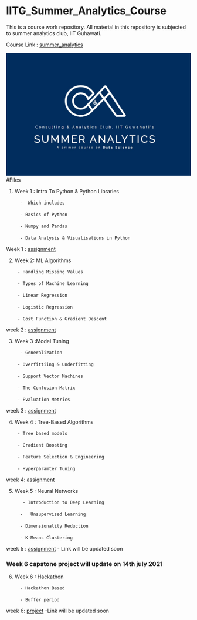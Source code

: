 # IITG_Summer_Analytics_Course
This is a  course work repository. All material in this repository is subjected to summer analytics club, IIT Guhawati. 


Course Link : [summer_analytics](http://iitg.ac.in/sa/caciitg/course/)

![photo](https://github.com/senhorinfinito/IITG_Summer_Analytics_Course/blob/main/summer_analytics_course_logo.jpg)
#Files 
1. Week 1  : Intro To Python & Python Libraries

         -  Which includes 
         
         - Basics of Python
         
         - Numpy and Pandas
         
         - Data Analysis & Visualisations in Python


Week 1  : [assignment](https://github.com/senhorinfinito/IITG_Summer_Analytics_Course/blob/main/week%201/SA2021_W1_solutions.ipynb)

2. Week 2:  ML Algorithms


        - Handling Missing Values

        - Types of Machine Learning
        
        - Linear Regression

        - Logistic Regression
        
        - Cost Function & Gradient Descent


week 2 : [assignment](https://github.com/senhorinfinito/IITG_Summer_Analytics_Course/blob/main/week%202/SA2021_W2_solutions.ipynb)



3. Week 3 :Model Tuning

         - Generalization

        - Overfittiing & Underfitting

        - Support Vector Machines
        
        - The Confusion Matrix
        
        - Evaluation Metrics
        
week 3 : [assignment](https://github.com/senhorinfinito/IITG_Summer_Analytics_Course/blob/main/week%203/SA2021_W3_solutions.ipynb)

4. Week 4 : Tree-Based Algorithms
        
        - Tree based models
        
        - Gradient Boosting
        
        - Feature Selection & Engineering
        
        - Hyperparamter Tuning

week 4: [assignment](https://github.com/senhorinfinito/IITG_Summer_Analytics_Course/blob/main/week%204/SA2021_W4_solutions.ipynb)


5. Week 5 : Neural Networks
      
          - Introduction to Deep Learning
      
         -   Unsupervised Learning
      
         - Dimensionality Reduction
      
         - K-Means Clustering

week 5 : [assignment](https://github.com/senhorinfinito/IITG_Summer_Analytics_Course/blob/main/week%205/SA2021_W5/Logistic_Regression_with_a_Neural_Network_mindset.ipynb) - Link will be updated soon

### Week 6 capstone project will update on 14th july 2021

6. Week 6 : Hackathon
     
         - Hackathon Based
     
         - Buffer period


week 6: [project]()  -Link will be updated soon

      
      
      
      
      
      
      
